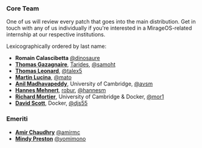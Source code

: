 ### Core Team

One of us will review every patch that goes into the main distribution. Get in
touch with any of us individually if you're interested in a MirageOS-related
internship at our respective institutions.

Lexicographically ordered by last name:
* **Romain Calascibetta** [@dinosaure](https://github.com/dinosaure)
* **[Thomas Gazagnaire](http://thomas.gazagnaire.org)**, [Tarides](https://tarides.com), [@samoht](https://github.com/samoht)
* **[Thomas Leonard](http://roscidus.com/blog/)**, [@talex5](https://github.com/talex5)
* **[Martin Lucina](https://lucina.net/)**, [@mato](https://github.com/mato)
* **[Anil Madhavapeddy](http://anil.recoil.org)**, University of Cambridge, [@avsm](https://github.com/avsm)
* **[Hannes Mehnert](https://hannes.nqsb.io)**, [robur](http://robur.io), [@hannesm](https://github.com/hannesm)
* **[Richard Mortier](http://mort.io/)**, University of Cambridge & Docker, [@mor1](https://github.com/mor1)
* **[David Scott](http://dave.recoil.org)**, Docker, [@djs55](https://github.com/djs55)

### Emeriti
* **[Amir Chaudhry](http://amirchaudhry.com/)** [@amirmc](https://github.com/amirmc)
* **[Mindy Preston](http://www.somerandomidiot.com)** [@yomimono](https://github.com/yomimono)
